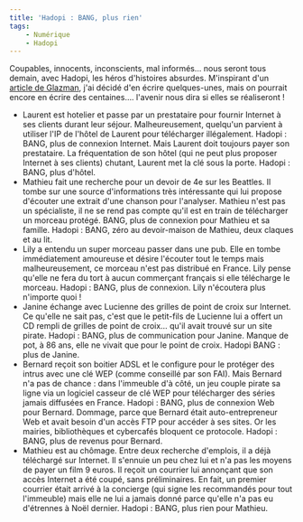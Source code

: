 ```yaml
---
title: 'Hadopi : BANG, plus rien'
tags:
    - Numérique
    - Hadopi
---
```


Coupables, innocents, inconscients, mal informés… nous seront tous demain, avec
Hadopi, les héros d'histoires absurdes. M'inspirant d'un
[article de Glazman](http://www.glazman.org/weblog/dotclear/index.php?post/2009/03/12/HADOPI-bang-plus-rien),
j'ai décidé d'en écrire quelques-unes, mais on pourrait encore en écrire des
centaines…. l'avenir nous dira si elles se réaliseront !

-   Laurent est hotelier et passe par un prestataire pour fournir Internet à ses
    clients durant leur séjour. Malheureusement, quelqu'un parvient à utiliser
    l'IP de l'hôtel de Laurent pour télécharger illégalement. Hadopi : BANG,
    plus de connexion Internet. Mais Laurent doit toujours payer son
    prestataire. La fréquentation de son hôtel (qui ne peut plus proposer
    Internet à ses clients) chutant, Laurent met la clé sous la porte. Hadopi :
    BANG, plus d'hôtel.
-   Mathieu fait une recherche pour un devoir de 4e sur les Beattles. Il tombe
    sur une source d'informations très intéressante qui lui propose d'écouter
    une extrait d'une chanson pour l'analyser. Mathieu n'est pas un spécialiste,
    il ne se rend pas compte qu'il est en train de télécharger un morceau
    protégé. BANG, plus de connexion pour Mathieu et sa famille. Hadopi : BANG,
    zéro au devoir-maison de Mathieu, deux claques et au lit.
-   Lily a entendu un super morceau passer dans une pub. Elle en tombe
    immédiatement amoureuse et désire l'écouter tout le temps mais
    malheureusement, ce morceau n'est pas distribué en France. Lily pense
    qu'elle ne fera du tort à aucun commerçant français si elle télécharge le
    morceau. Hadopi : BANG, plus de connexion. Lily n'écoutera plus n'importe
    quoi !
-   Janine échange avec Lucienne des grilles de point de croix sur Internet. Ce
    qu'elle ne sait pas, c'est que le petit-fils de Lucienne lui a offert un CD
    rempli de grilles de point de croix… qu'il avait trouvé sur un site pirate.
    Hadopi : BANG, plus de communication pour Janine. Manque de pot, à 86 ans,
    elle ne vivait que pour le point de croix. Hadopi BANG : plus de Janine.
-   Bernard reçoit son boitier ADSL et le configure pour le protéger des intrus
    avec une clé WEP (comme conseillé par son FAI). Mais Bernard n'a pas de
    chance : dans l'immeuble d'à côté, un jeu couple pirate sa ligne via un
    logiciel casseur de clé WEP pour télécharger des séries jamais diffusées en
    France. Hadopi : BANG, plus de connexion Web pour Bernard. Dommage, parce
    que Bernard était auto-entrepreneur Web et avait besoin d'un accès FTP pour
    accéder à ses sites. Or les mairies, bibliothèques et cybercafés bloquent ce
    protocole. Hadopi : BANG, plus de revenus pour Bernard.
-   Mathieu est au chômage. Entre deux recherche d'emplois, il a déjà téléchargé
    sur Internet. Il s'ennuie un peu chez lui et n'a pas les moyens de payer un
    film 9 euros. Il reçoit un courrier lui annonçant que son accès Internet a
    été coupé, sans préliminaires. En fait, un premier courrier était arrivé à
    la concierge (qui signe les recommandés pour tout l'immeuble) mais elle ne
    lui a jamais donné parce qu'elle n'a pas eu d'étrennes à Noël dernier.
    Hadopi : BANG, plus rien pour Mathieu.
